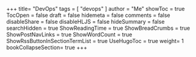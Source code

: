 +++
title= "DevOps"
tags = [ "devops" ]
author = "Me"
showToc = true
TocOpen = false
draft = false
hidemeta = false
comments = false
disableShare = false
disableHLJS = false
hideSummary = false
searchHidden = true
ShowReadingTime = true
ShowBreadCrumbs = true
ShowPostNavLinks = true
ShowWordCount = true
ShowRssButtonInSectionTermList = true
UseHugoToc = true
weight= 1
bookCollapseSection= true
+++
